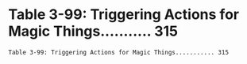 # Table 3-99: Triggering Actions for Magic Things........... 315

```
Table 3-99: Triggering Actions for Magic Things........... 315

```

